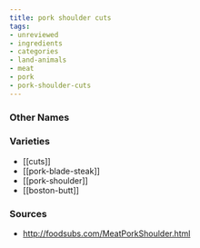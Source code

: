 ```yaml
---
title: pork shoulder cuts
tags:
- unreviewed
- ingredients
- categories
- land-animals
- meat
- pork
- pork-shoulder-cuts
---
```



### Other Names


### Varieties

* [[cuts]]
* [[pork-blade-steak]]
* [[pork-shoulder]]
* [[boston-butt]]

### Sources
* http://foodsubs.com/MeatPorkShoulder.html
